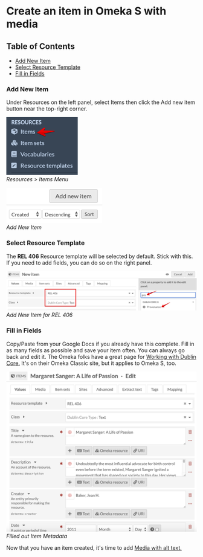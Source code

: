 # Create an item in Omeka S with media

## Table of Contents

- [Add New Item](#add-new-item)
- [Select Resource Template](#select-resource-template)
- [Fill in Fields](#fill-in-fields)

### Add New Item

Under Resources on the left panel, select Items then click the Add new item button near the top-right corner.

![items menu](../help_files/Items_Menu.png "Item Menu")  
*Resources > Items Menu*

![Add New Item](../help_files/Add_New_Item_Button.png "Add New Item")  
*Add New Item*

### Select Resource Template

The **REL 406** Resource template will be selected by default. Stick with this. If you need to add fields, you can do so on the right panel.

![Add New Item](../help_files/Add_Item_REL406.png "Add New Item for REL 406")  
*Add New Item for REL 406*

### Fill in Fields

Copy/Paste from your Google Docs if you already have this complete. Fill in as many fields as possible and save your item often. You can always go back and edit it. The Omeka folks have a great page for [Working with Dublin Core.](https://omeka.org/classic/docs/Content/Working_with_Dublin_Core/) It's on their Omeka Classic site, but it applies to Omeka S, too.

![Item Metadata](../help_files/Add_Item_Full_REL406.png "Item Metadata")  
*Filled out Item Metadata*

Now that you have an item created, it's time to add [Media with alt text.](Add_Alt_Text_Media.md)
